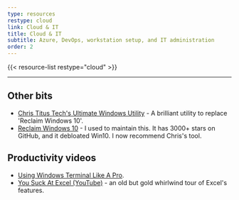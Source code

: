 ```yaml
---
type: resources
restype: cloud
link: Cloud & IT
title: Cloud & IT
subtitle: Azure, DevOps, workstation setup, and IT administration
order: 2
---
```


<dl>
{{< resource-list restype="cloud" >}}
</dl>

---

## Other bits

* [Chris Titus Tech's Ultimate Windows Utility](https://christitus.com/windows-tool/) - A brilliant utility to replace 'Reclaim Windows 10'.
* [Reclaim Windows 10](https://gist.github.com/alirobe/7f3b34ad89a159e6daa1) - I used to maintain this. It has 3000+ stars on GitHub, and it debloated Win10. I now recommend Chris's tool.

## Productivity videos

* [Using Windows Terminal Like A Pro](https://www.youtube.com/watch?v=FC-gLkYWXLw).
* [You Suck At Excel (YouTube)](https://www.youtube.com/watch?v=JxBg4sMusIg) - an old but gold whirlwind tour of Excel's features.

